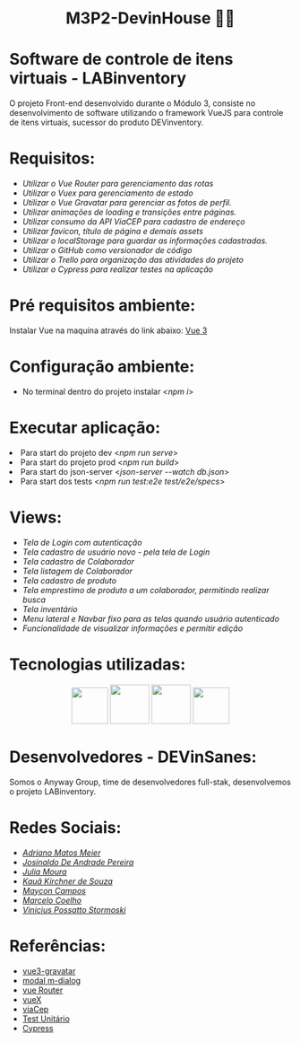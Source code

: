 <h1 align="center">M3P2-DevinHouse 👨‍💻</h1>

# Software de controle de itens virtuais - LABinventory

O projeto Front-end desenvolvido durante o Módulo 3, consiste no desenvolvimento de software utilizando o framework VueJS para controle de itens virtuais, sucessor do produto DEVinventory.

# Requisitos:

<ul>
  <li><i>Utilizar o Vue Router para gerenciamento das rotas</i> </li>
  <li><i>Utilizar o Vuex para gerenciamento de estado</i> </li>
  <li><i>Utilizar o Vue Gravatar para gerenciar as fotos de perfil.</i> </li>
  <li><i>Utilizar animações de loading e transições entre páginas.</i> </li>
  <li><i>Utilizar consumo da API ViaCEP para cadastro de endereço</i> </li>
  <li><i>Utilizar favicon, título de página e demais assets</i> </li>
  <li><i>Utilizar o localStorage para guardar as informações cadastradas.</i> </li>
  <li><i>Utilizar o GitHub como versionador de código</i></li>
  <li><i>Utilizar o Trello para organização das atividades do projeto</i></li>
  <li><i>Utilizar o Cypress para realizar testes na aplicação</i></li>
</ul>

# Pré requisitos ambiente:

Instalar Vue na maquina através do link abaixo:
<a href="https://cli.vuejs.org/guide/installation.html" target="_blank">Vue 3</a>

# Configuração ambiente:

<ul>
<li>No terminal dentro do projeto instalar <<i>npm i</i>></li>
</ul>

# Executar aplicação:

<li>Para start do projeto dev <<i>npm run serve</i>></li>
<li>Para start do projeto prod <<i>npm run build</i>></li>
<li>Para start do json-server <<i>json-server --watch db.json</i>></li>
<li>Para start dos tests <<i>npm run test:e2e test/e2e/specs</i>></li>


# Views:

<ul>
  <li><i>Tela de Login com autenticação</i> </li>
  <li><i>Tela cadastro de usuário novo - pela tela de Login</i> </li>
  <li><i>Tela cadastro de Colaborador</i> </li>
  <li><i>Tela listagem de Colaborador</i> </li>
  <li><i>Tela cadastro de produto</i> </li>
  <li><i>Tela emprestimo de produto a um colaborador, permitindo realizar busca</i> </li>
  <li><i>Tela inventário</i> </li>
  <li><i>Menu lateral e Navbar fixo para as telas quando usuário autenticado</i> </li>
  <li><i>Funcionalidade de visualizar informações e permitir edição</i> </li>
</ul>


# Tecnologias utilizadas:

<p align="center">
<img width="65px" height="65px" src="https://cdn.jsdelivr.net/gh/devicons/devicon/icons/vuejs/vuejs-original.svg" />
<img width="70px" height="70px" src="https://cdn.jsdelivr.net/gh/devicons/devicon/icons/html5/html5-original-wordmark.svg" /> 
<img width="70px" height="70px" src="https://cdn.jsdelivr.net/gh/devicons/devicon/icons/css3/css3-original-wordmark.svg" />
<img width="65px" height="65px" src="https://cdn.jsdelivr.net/gh/devicons/devicon/icons/javascript/javascript-original.svg" />
</p>

# Desenvolvedores - DEVinSanes:

Somos o Anyway Group, time de desenvolvedores full-stak, desenvolvemos o projeto LABinventory.

# Redes Sociais:

<ul>
<li><a href="https://www.linkedin.com/in/adriano-matos-meier/" target="_blank"><i>Adriano Matos Meier</i></a></li>
<li><a href="" target="_blank"><i>Josinaldo De Andrade Pereira</i></a></li>
<li><a href="https://www.linkedin.com/in/julia-m-9abba9110/" target="_blank"><i>Julia Moura</i></a></li>
<li><a href="https://www.linkedin.com/in/kau%C3%A3-kirchner-de-souza-4b8327219/" target="_blank"><i>Kauã Kirchner de Souza</i></a></li>
<li><a href="https://www.linkedin.com/in/mayconrcampos/" target="_blank"><i>Maycon Campos</i></a></li>
<li><a href="" target="_blank"><i>Marcelo Coelho</i></a></li>
<li><a href="" target="_blank"><i>Vinicius Possatto Stormoski</i></a></li>
</ul>

# Referências:

<ul>
<li><a href="https://www.npmjs.com/package/vue3-gravatar#installation" target="_blank">vue3-gravatar</a></li>
<li><a href="https://github.com/mengdu/m-dialog" target="_blank">modal m-dialog</a></li>
<li><a href="https://router.vuejs.org/" target="_blank">vue Router</a></li>
<li><a href="https://vuex.vuejs.org/" target="_blank">vueX</a></li>
<li><a href="https://viacep.com.br/" target="_blank">viaCep</a></li>
<li><a href="https://br.vuejs.org/v2/cookbook/unit-testing-vue-components.html" target="_blank">Test Unitário</a></li>
<li><a href="https://www.cypress.io/" target="_blank">Cypress</a></li>
</ul>
